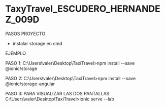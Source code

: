 # TaxyTravel_ESCUDERO_HERNANDEZ_009D
PASOS PROYECTO 

* instalar storage en cmd 

EJEMPLO

PASO 1:
C:\Users\valer\Desktop\TaxiTravel>npm install --save @ionic/storage 

PASO 2:
C:\Users\valer\Desktop\TaxiTravel>npm install --save @ionic/storage-angular 


PASO 3: PARA VISUALIZAR LAS DOS PANTALLAS
C:\Users\valer\Desktop\TaxiTravel>ionic serve --lab
